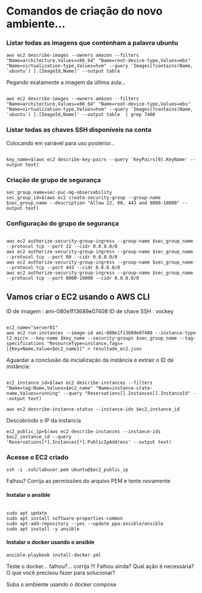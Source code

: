 # Comandos de criação do novo ambiente... 

### Listar todas as imagens que contenham a palavra ubuntu

```
aws ec2 describe-images --owners amazon --filters "Name=architecture,Values=x86_64" "Name=root-device-type,Values=ebs" "Name=virtualization-type,Values=hvm" --query 'Images[?contains(Name, `ubuntu`) ].[ImageId,Name]' --output table 

```

Pegando exatamente a imagem da última aula...

```

aws ec2 describe-images --owners amazon --filters "Name=architecture,Values=x86_64" "Name=root-device-type,Values=ebs" "Name=virtualization-type,Values=hvm" --query 'Images[?contains(Name, `ubuntu`) ].[ImageId,Name]' --output table  | grep 7408

```

### Listar todas as chaves SSH disponíveis na conta

Colocando em variável para uso posterior...

```

key_name=$(aws ec2 describe-key-pairs --query 'KeyPairs[0].KeyName' --output text)

```

### Criação de grupo de segurança

```
sec_group_name=sec-puc-mg-observability
sec_group_id=$(aws ec2 create-security-group --group-name $sec_group_name --description "Allow 22, 80, 443 and 8000-10000" --output text)

```

### Configuração do grupo de segurança
```

aws ec2 authorize-security-group-ingress --group-name $sec_group_name --protocol tcp --port 22 --cidr 0.0.0.0/0
aws ec2 authorize-security-group-ingress --group-name $sec_group_name --protocol tcp --port 80 --cidr 0.0.0.0/0
aws ec2 authorize-security-group-ingress --group-name $sec_group_name --protocol tcp --port 443 --cidr 0.0.0.0/0
aws ec2 authorize-security-group-ingress --group-name $sec_group_name --protocol tcp --port 8000-10000 --cidr 0.0.0.0/0

```


## Vamos criar o EC2 usando o AWS CLI

ID de imagem    : ami-080e1f13689e07408
ID de chave SSH : vockey

```

ec2_name="server01"
aws ec2 run-instances --image-id ami-080e1f13689e07408 --instance-type t2.micro --key-name $key_name --security-groups $sec_group_name --tag-specifications "ResourceType=instance,Tags=[{Key=Name,Value=$ec2_name}]" > resultado_ec2.json

```

Aguardar a conclusão da inicialização da instância e extrair o ID de instância:


```

ec2_instance_id=$(aws ec2 describe-instances --filters "Name=tag:Name,Values=$ec2_name" "Name=instance-state-name,Values=running" --query "Reservations[].Instances[].InstanceId" --output text)

aws ec2 describe-instance-status --instance-ids $ec2_instance_id

```

Descobrindo o IP da instancia 

```
ec2_public_ip=$(aws ec2 describe-instances --instance-ids $ec2_instance_id --query 'Reservations[*].Instances[*].PublicIpAddress' --output text)

```

### Acesse o EC2 criado

```
ssh -i .ssh/labuser.pem ubuntu@$ec2_public_ip

```

Falhou? Corrija as permissões do arquivo PEM e tente novamente


#### Instalar o ansible

```

sudo apt update
sudo apt install software-properties-common
sudo apt-add-repository --yes --update ppa:ansible/ansible
sudo apt install -y ansible 

```

#### Instalar o docker usando o ansible 

```
ansible-playbook install-docker.yml
```

Teste o docker... falhou?... corrija !!!
Falhou ainda? Qual ação é necessária? O que você precisou fazer para solucionar?

Suba o ambiente usando o docker compose


